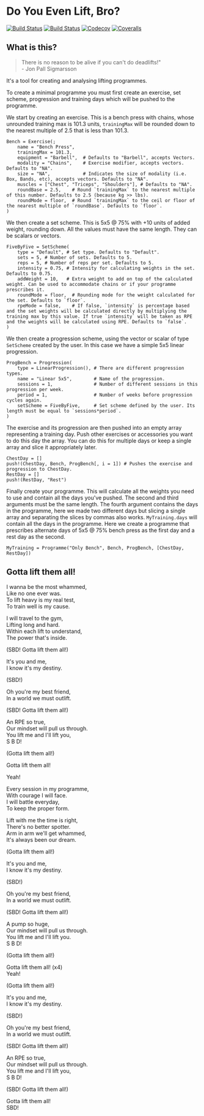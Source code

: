 # Do You Even Lift, Bro?

[![Build Status](https://travis-ci.com/dcelisgarza/Lifting.jl.svg?branch=master)](https://travis-ci.com/dcelisgarza/Lifting.jl)
[![Build Status](https://ci.appveyor.com/api/projects/status/github/dcelisgarza/Lifting.jl?svg=true)](https://ci.appveyor.com/project/dcelisgarza/Lifting-jl)
[![Codecov](https://codecov.io/gh/dcelisgarza/Lifting.jl/branch/master/graph/badge.svg)](https://codecov.io/gh/dcelisgarza/Lifting.jl)
[![Coveralls](https://coveralls.io/repos/github/dcelisgarza/Lifting.jl/badge.svg?branch=master)](https://coveralls.io/github/dcelisgarza/Lifting.jl?branch=master)

## What is this?

> There is no reason to be alive if you can't do deadlifts!"  
    - Jon Pall Sigmarsson

It's a tool for creating and analysing lifting programmes.

To create a minimal programme you must first create an exercise, set scheme, progression and training days which will be pushed to the programme.

We start by creating an exercise. This is a bench press with chains, whose unrounded training max is 101.3 units, `trainingMax` will be rounded down to the nearest multiple of 2.5 that is less than 101.3.
```
Bench = Exercise(;
    name = "Bench Press",
    trainingMax = 101.3,
    equipment = "Barbell",  # Defaults to "Barbell", accepts Vectors.
    modality = "Chains",    # Exercise modifier, accepts vectors. Defaults to "NA".
    size = "NA",            # Indicates the size of modality (i.e. Box, Bands, etc), accepts vectors. Defaults to "NA".
    muscles = ["Chest", "Triceps", "Shoulders"], # Defaults to "NA".
    roundBase = 2.5,    # Round `trainingMax` to the nearest multiple of this number. Defaults to 2.5 (because kg >> lbs).
    roundMode = floor,  # Round `trainingMax` to the ceil or floor of the nearest multiple of `roundBase`. Defaults to `floor`.
)
```

We then create a set scheme. This is 5x5 @ 75% with +10 units of added weight, rounding down. All the values must have the same length. They can be scalars or vectors.
```
FiveByFive = SetScheme(
    type = "Default", # Set type. Defaults to "Default".
    sets = 5, # Number of sets. Defaults to 5.
    reps = 5, # Number of reps per set. Defaults to 5.
    intensity = 0.75, # Intensity for calculating weights in the set. Defaults to 0.75.
    addWeight = 10,   # Extra weight to add on top of the calculated weight. Can be used to accommodate chains or if your programme prescribes it.
    roundMode = floor,  # Rounding mode for the weight calculated for the set. Defaults to `floor`.
    rpeMode = false,    # If false, `intensity` is percentage based and the set weights will be calculated directly by multiplying the training max by this value. If true `intensity` will be taken as RPE and the weights will be calculated using RPE. Defaults to `false`.
)
```

We then create a progression scheme, using the vector or scalar of type `SetScheme` created by the user. In this case we have a simple 5x5 linear progression.
```
ProgBench = Progression(
    type = LinearProgression(), # There are different progression types.
    name = "Linear 5x5",        # Name of the progression.
    sessions = 1,               # Number of different sessions in this progression per week.
    period = 1,                 # Number of weeks before progression cycles again.
    setScheme = FiveByFive,     # Set scheme defined by the user. Its length must be equal to `sessions*period`.
)
```

The exercise and its progression are then pushed into an empty array representing a training day. Push other exercises or accessories you want to do this day the array. You can do this for multiple days or keep a single array and slice it appropriately later.
```
ChestDay = []
push!(ChestDay, Bench, ProgBench[, i = 1]) # Pushes the exercise and progression to ChestDay.
RestDay = []
push!(RestDay, "Rest")
```

Finally create your programme. This will calculate all the weights you need to use and contain all the days you've pushed. The second and third arguments must be the same length. The fourth argument contains the days in the programme, here we made two different days but slicing a single array and separating the slices by commas also works. `MyTraining.days` will contain all the days in the programme. Here we create a programme that prescribes alternate days of 5x5 @ 75% bench press as the first day and a rest day as the second.
```
MyTraining = Programme("Only Bench", Bench, ProgBench, [ChestDay, RestDay])
```

## Gotta lift them all!
I wanna be the most whammed,  
Like no one ever was.  
To lift heavy is my real test,  
To train well is my cause.  

I will travel to the gym,  
Lifting long and hard.  
Within each lift to understand,  
The power that's inside.  

(SBD! Gotta lift them all!)

It's you and me,  
I know it's my destiny.  

(SBD!)

Oh you're my best friend,  
In a world we must outlift.  

(SBD! Gotta lift them all!)

An RPE so true,  
Our mindset will pull us through.  
You lift me and I'll lift you,  
S B D!

(Gotta lift them all!)

Gotta lift them all!

Yeah!

Every session in my programme,  
With courage I will face.  
I will battle everyday,  
To keep the proper form.  

Lift with me the time is right,  
There's no better spotter.  
Arm in arm we'll get whammed,  
It's always been our dream.  

(Gotta lift them all!)

It's you and me,  
I know it's my destiny.  

(SBD!)

Oh you're my best friend,  
In a world we must outlift.  

(SBD! Gotta lift them all!)

A pump so huge,  
Our mindset will pull us through.  
You lift me and I'll lift you.  
S B D!

(Gotta lift them all!)

Gotta lift them all! (x4)  
Yeah!

(Gotta lift them all!)

It's you and me,  
I know it's my destiny.

(SBD!)

Oh you're my best friend,  
In a world we must outlift.

(SBD! Gotta lift them all!)

An RPE so true,  
Our mindset will pull us through.  
You lift me and I'll lift you,  
S B D!

(SBD! Gotta lift them all!)

Gotta lift them all!  
SBD!
